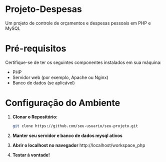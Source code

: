 # Projeto-Despesas
Um projeto de controle de orçamentos e despesas pessoais em PHP e MySQL

# Pré-requisitos

Certifique-se de ter os seguintes componentes instalados em sua máquina:

- PHP
- Servidor web (por exemplo, Apache ou Nginx)
- Banco de dados (se aplicável)

# Configuração do Ambiente

1. **Clonar o Repositório:**
   ```bash
   git clone https://github.com/seu-usuario/seu-projeto.git

2. **Manter seu servidor e banco de dados mysql ativos**

3. **Abrir o localhost no navegador**
    http://localhost/workspace_php

4. **Testar à vontade!**